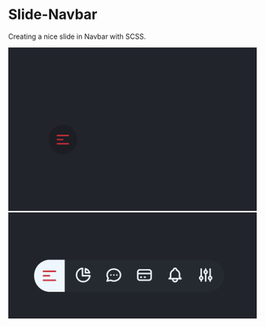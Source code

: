 # Slide-Navbar
Creating a nice slide in Navbar with SCSS. 

![License](images/demo.png)
![License](images/demo2.png)
